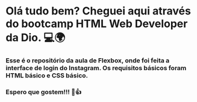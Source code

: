  # Olá tudo bem? Cheguei aqui através do bootcamp HTML Web Developer da Dio. :computer::earth_africa:



### Esse é o repositório da aula de Flexbox, onde foi feita a interface de login do Instagram. Os requisitos básicos foram HTML básico e CSS básico.



### Espero que gostem!!! :tulip::+1:









